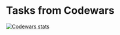 # Tasks from Codewars

[![Codewars stats](https://www.codewars.com/users/VSerge_c/badges/large)](https://www.codewars.com/users/VSerge_c)
